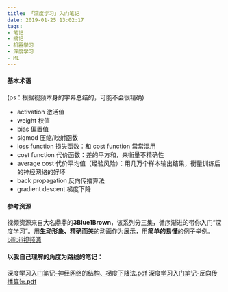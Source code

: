 ```yaml
---
title: 「深度学习」入门笔记
date: 2019-01-25 13:02:17
tags:
- 笔记
- 摘记
- 机器学习
- 深度学习
- ML
---
```


#### 基本术语
(ps：根据视频本身的字幕总结的，可能不会很精确)
* activation 激活值
* weight 权值
* bias 偏置值
* sigmod 压缩/映射函数
* loss function 损失函数：和 cost function 常常混用
* cost function 代价函数：差的平方和，来衡量不精确性
* average cost 代价平均值（经验风险）：用几万个样本输出结果，衡量训练后的神经网络的好坏
* back propagation 反向传播算法
* gradient descent 梯度下降

#### 参考资源
视频资源来自大名鼎鼎的**3Blue1Brown**，该系列分三集，循序渐进的带你入门“深度学习”。用**生动形象、精确而美**的动画作为展示，用**简单的易懂**的例子举例。
[bilibili视频源](https://space.bilibili.com/88461692/channel/detail?cid=26587)
#### 以我自己理解的角度为路线的笔记：
[深度学习入门笔记-神经网络的结构、梯度下降法.pdf](./深度学习入门笔记-神经网络的结构、梯度下降法.pdf)
[深度学习入门笔记-反向传播算法.pdf](./深度学习入门笔记-反向传播算法.pdf)

